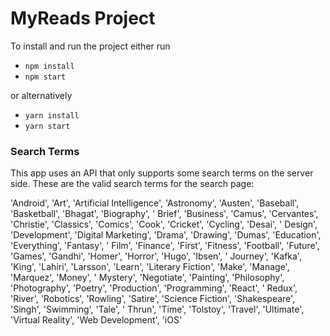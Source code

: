 # MyReads Project

To install and run the project either run

* `npm install`
* `npm start`

or alternatively

* `yarn install`
* `yarn start`

### Search Terms

This app uses an API that only supports some search terms on the server side. These are the valid search terms for the
search page:

'Android', 'Art', 'Artificial Intelligence', 'Astronomy', 'Austen', 'Baseball', 'Basketball', 'Bhagat', 'Biography', '
Brief', 'Business', 'Camus', 'Cervantes', 'Christie', 'Classics', 'Comics', 'Cook', 'Cricket', 'Cycling', 'Desai', '
Design', 'Development', 'Digital Marketing', 'Drama', 'Drawing', 'Dumas', 'Education', 'Everything', 'Fantasy', '
Film', 'Finance', 'First', 'Fitness', 'Football', 'Future', 'Games', 'Gandhi', 'Homer', 'Horror', 'Hugo', 'Ibsen', '
Journey', 'Kafka', 'King', 'Lahiri', 'Larsson', 'Learn', 'Literary Fiction', 'Make', 'Manage', 'Marquez', 'Money', '
Mystery', 'Negotiate', 'Painting', 'Philosophy', 'Photography', 'Poetry', 'Production', 'Programming', 'React', '
Redux', 'River', 'Robotics', 'Rowling', 'Satire', 'Science Fiction', 'Shakespeare', 'Singh', 'Swimming', 'Tale', '
Thrun', 'Time', 'Tolstoy', 'Travel', 'Ultimate', 'Virtual Reality', 'Web Development', 'iOS'